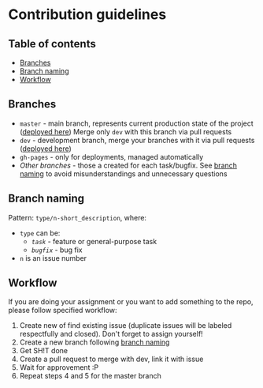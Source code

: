 # Contribution guidelines

## Table of contents

- [Branches](#branches)
- [Branch naming](#branch-naming)
- [Workflow](#workflow)

## Branches

- `master` - main branch, represents current production state of the project ([deployed here](https://pacifi5t.github.io/fp-js/master))
  Merge only `dev` with this branch via pull requests
- `dev` - development branch, merge your branches with it via pull requests ([deployed here](https://pacifi5t.github.io/fp-js/dev))
- `gh-pages` - only for deployments, managed automatically
- _Other branches_ - those a created for each task/bugfix. See [branch naming](#branch-naming) to avoid misunderstandings and unnecessary questions

## Branch naming

Pattern: `type/n-short_description`, where:

- `type` can be:
  - _`task`_ - feature or general-purpose task
  - _`bugfix`_ - bug fix
- `n` is an issue number

## Workflow

If you are doing your assignment or you want to add something to the repo, please follow specified workflow:

1. Create new of find existing issue (duplicate issues will be labeled respectfully and closed). Don't forget to assign yourself!
2. Create a new branch following [branch naming](#branch-naming)
3. Get SH!T done
4. Create a pull request to merge with dev, link it with issue
5. Wait for approvement :P
6. Repeat steps 4 and 5 for the master branch
